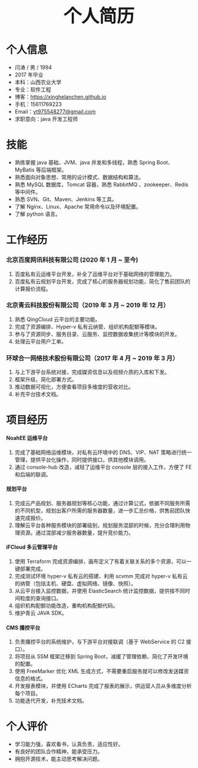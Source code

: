 # <center><font size=7>个人简历</font></center>

# 个人信息

* 闫涛 / 男 / 1994
* 2017 年毕业
* 本科：山西农业大学
* 专业：软件工程
* 博客：https://xinghelanchen.github.io
* 手机：15611769223
* Email：yt975548277@gmail.com
* 求职意向：java 开发工程师



# 技能

* 熟练掌握 java 基础、JVM、java 并发和多线程，熟悉 Spring Boot、MyBatis 等后端框架。
* 熟悉面向对象思想、常用的设计模式、数据结构和算法。
* 熟悉 MySQL 数据库，Tomcat 容器，熟悉 RabbitMQ 、zookeeper、Redis 等中间件。
* 熟悉 SVN、Git、Maven、Jenkins 等工具。
* 了解 Nginx、Linux、Apache 常用命令以及环境配置。
* 了解 python 语言。



# 工作经历

### 北京百度网讯科技有限公司 (2020 年 1 月 ~ 至今)

1. 百度私有云运维平台开发，补全了运维平台对于基础网络的管理能力。
2. 百度私有云规划平台开发，完成了核心的服务器规划功能，简化了售前团队的计算报价流程。


### 北京青云科技股份有限公司（2019 年 3 月 ~ 2019 年 12 月）

1. 熟悉 QingCloud 云平台的主要功能。
2. 完成了资源编排、Hyper-v 私有云纳管、组织机构配额等模块。
3. 参与了资源同步、服务目录、云服务、监控数据收集统计等模块的开发。
4. 处理云平台用户工单。


### 环球合一网络技术股份有限公司（2017 年 4 月 ~ 2019 年 3 月）

1. 与上下游平台系统对接，完成媒资信息以及视频介质的入库和下发。
2. 框架升级，简化部署方式。
3. 推动数据可视化，方便查看项目多维度的营收对比。
4. 补充平台技术文档。



# 项目经历

#### NoahEE 运维平台

1. 完成了基础网络运维模块，对私有云环境中的 DNS、VIP、NAT 策略进行统一管理，提供平台化操作，同时提供接口，供其他模块调用。
2. 通过 console-hub 改造，减轻了运维平台 console 层的接入工作，方便了 FE 和后端的联调。


#### 规划平台

1. 完成云产品规划、服务器规划等核心功能，通过计算公式，依据不同服务所需的不同机型，规划出客户所需的服务器数量，进一步汇总价格，供售前团队快速完成报价。
2. 理解云平台各种服务模块的部署级别，规划服务混部的时候，充分合理利用物理资源。通过混部减少服务器数量，提升竞价能力。


#### iFCloud 多云管理平台

1. 使用 Terraform 完成资源编排，画布定义了有着关联关系的多个资源，可以一键部署完成。
2. 完成测试环境 hyper-v 私有云的搭建、利用 scvmm 完成对 hyper-v 私有云的纳管（包括主机、硬盘、虚拟网络、镜像、快照）。
3. 从云平台接入监控数据，并使用 ElasticSearch 统计监控数据，提供按不同时间粒度的查询接口。
4. 组织机构配额功能改造，重构机构配额代码。
5. 维护青云 JAVA SDK。


#### CMS 播控平台

1. 负责播控平台的系统维护，与下游平台对接联调（基于 WebService 的 C2 接口）。
2. 将项目从 SSM 框架迁移到 Spring Boot，减缓了管理依赖、简化了开发环境的配置。
3. 使用 FreeMarker 优化 XML 生成方式，不需要重启服务就可以修改发送媒资信息的格式。
5. 开发报表模块，并使用 ECharts 完成了报表的展示，供运营人员从多维度分析每个项目。
6. 功能迭代开发，补充技术文档。


# 个人评价

* 学习能力强，喜欢看书，认真负责，适应性好。
* 有良好的团队合作精神，能承受压力。
* 拥抱开源技术，能主动思考解决问题。